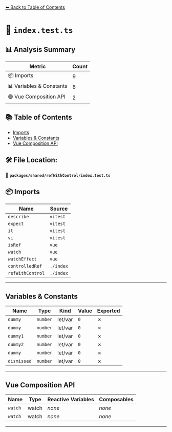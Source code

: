 [⬅️ Back to Table of Contents](../../../index.md)

# 📄 `index.test.ts`

## 📊 Analysis Summary

| Metric | Count |
|--------|-------|
| 📦 Imports | 9 |
| 📊 Variables & Constants | 6 |
| 🟢 Vue Composition API | 2 |

## 📚 Table of Contents

- [Imports](#imports)
- [Variables & Constants](#variables-constants)
- [Vue Composition API](#vue-composition-api)

## 🛠️ File Location:
📂 **`packages/shared/refWithControl/index.test.ts`**

## 📦 Imports

| Name | Source |
|------|--------|
| `describe` | `vitest` |
| `expect` | `vitest` |
| `it` | `vitest` |
| `vi` | `vitest` |
| `isRef` | `vue` |
| `watch` | `vue` |
| `watchEffect` | `vue` |
| `controlledRef` | `./index` |
| `refWithControl` | `./index` |


---

## Variables & Constants

| Name | Type | Kind | Value | Exported |
|------|------|------|-------|----------|
| `dummy` | `number` | let/var | `0` | ✗ |
| `dummy` | `number` | let/var | `0` | ✗ |
| `dummy1` | `number` | let/var | `0` | ✗ |
| `dummy2` | `number` | let/var | `0` | ✗ |
| `dummy` | `number` | let/var | `0` | ✗ |
| `dismissed` | `number` | let/var | `0` | ✗ |


---

## Vue Composition API

| Name | Type | Reactive Variables | Composables |
|------|------|-------------------|-------------|
| `watch` | watch | *none* | *none* |
| `watch` | watch | *none* | *none* |


---